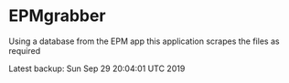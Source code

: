 # EPMgrabber
Using a database from the EPM app this application scrapes the files as required


Latest backup: Sun Sep 29 20:04:01 UTC 2019
